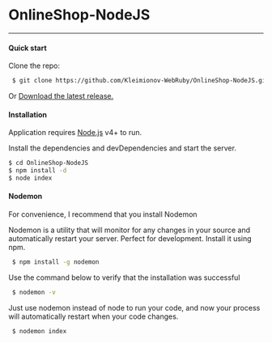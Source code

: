 # OnlineShop-NodeJS

---

#### Quick start

Clone the repo:

```sh
 $ git clone https://github.com/Kleimionov-WebRuby/OnlineShop-NodeJS.git
```

Or [Download the latest release.](https://github.com/Kleimionov-WebRuby/OnlineShop-NodeJS/archive/master.zip)

#### Installation

Application requires [Node.js](https://nodejs.org/) v4+ to run.

Install the dependencies and devDependencies and start the server.

```sh
$ cd OnlineShop-NodeJS
$ npm install -d
$ node index
```

#### Nodemon

For convenience, I recommend that you install Nodemon

Nodemon is a utility that will monitor for any changes in your source and automatically restart your server. Perfect for development. Install it using npm.

```sh
 $ npm install -g nodemon
```

Use the command below to verify that the installation was successful

```sh
 $ nodemon -v
```

Just use nodemon instead of node to run your code, and now your process will automatically restart when your code changes.

```sh
 $ nodemon index
```

